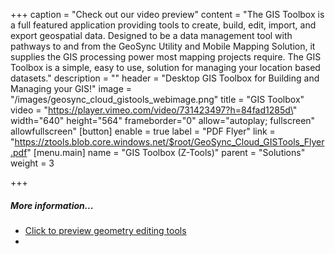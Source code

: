 +++
caption = "Check out our video preview"
content = "The GIS Toolbox is a full featured application providing tools to create, build, edit, import, and export geospatial data.  Designed to be a data management tool with pathways to and from the GeoSync Utility and Mobile Mapping Solution, it supplies the GIS processing power most mapping projects require. The GIS Toolbox is a simple, easy to use, solution for managing your location based datasets."
description = ""
header = "Desktop GIS Toolbox for Building and Managing your GIS!"
image = "/images/geosync_cloud_gistools_webimage.png"
title = "GIS Toolbox"
video = "https://player.vimeo.com/video/731423497?h=84fad1285d\" width=\"640\" height=\"564\" frameborder=\"0\" allow=\"autoplay; fullscreen\" allowfullscreen"
[button]
enable = true
label = "PDF Flyer"
link = "https://ztools.blob.core.windows.net/$root/GeoSync_Cloud_GISTools_Flyer.pdf"
[menu.main]
name = "GIS Toolbox (Z-Tools)"
parent = "Solutions"
weight = 3

+++
##### More information...

* [Click to preview geometry editing tools](https://vimeo.com/manage/folders/10037241)
*